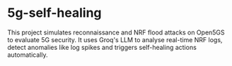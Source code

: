# 5g-self-healing
This project simulates reconnaissance and NRF flood attacks on Open5GS to evaluate 5G security. It uses Groq's LLM to analyse real-time NRF logs, detect anomalies like log spikes and triggers self-healing actions automatically.
